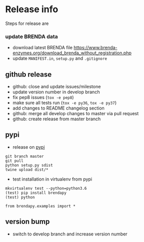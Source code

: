 # Release info
Steps for release are

### update BRENDA data
* download latest BRENDA file https://www.brenda-enzymes.org/download_brenda_without_registration.php
* update `MANIFEST.in`, `setup.py` and `.gitignore`

## github release
* github: close and update issues/milestone
* update version number in develop branch
* fix pep8 issues (`tox -e pep8`)
* make sure all tests run (`tox -e py36`, `tox -e py37`)
* add changes to README changelog section
* github: merge all develop changes to master via pull request
* github: create release from master branch

## pypi
* release on [pypi](https://pypi.python.org/pypi/brendapy)
```
git branch master
git pull
python setup.py sdist
twine upload dist/*
```
* test installation in virtualenv from pypi
```
mkvirtualenv test --python=python3.6
(test) pip install brendapy
(test) python

from brendapy.examples import *

```

## version bump
* switch to develop branch and increase version number

